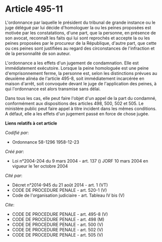 # Article 495-11

L'ordonnance par laquelle le président du tribunal de grande instance ou le juge délégué par lui décide d'homologuer la ou
les peines proposées est motivée par les constatations, d'une part, que la personne, en présence de son avocat, reconnaît les
faits qui lui sont reprochés et accepte la ou les peines proposées par le procureur de la République, d'autre part, que cette
ou ces peines sont justifiées au regard des circonstances de l'infraction et de la personnalité de son auteur.

L'ordonnance a les effets d'un jugement de condamnation. Elle est immédiatement exécutoire. Lorsque la peine homologuée est
une peine d'emprisonnement ferme, la personne est, selon les distinctions prévues au deuxième alinéa de l'article 495-8, soit
immédiatement incarcérée en maison d'arrêt, soit convoquée devant le juge de l'application des peines, à qui l'ordonnance est
alors transmise sans délai.

Dans tous les cas, elle peut faire l'objet d'un appel de la part du condamné, conformément aux dispositions des articles 498,
500, 502 et 505. Le ministère public peut faire appel à titre incident dans les mêmes conditions. A défaut, elle a les effets
d'un jugement passé en force de chose jugée.

**Liens relatifs à cet article**

_Codifié par_:

  - Ordonnance 58-1296 1958-12-23

_Créé par_:

  - Loi n°2004-204 du 9 mars 2004 - art. 137 () JORF 10 mars 2004 en vigueur le 1er octobre 2004

_Cité par_:

  - Décret n°2014-945 du 21 août 2014 - art. 1 (VT)
  - CODE DE PROCEDURE PENALE - art. 520-1 (V)
  - Code de l'organisation judiciaire - art. Tableau IV bis (V)

_Cite_:

  - CODE DE PROCEDURE PENALE - art. 495-8 (V)
  - CODE DE PROCEDURE PENALE - art. 498 (M)
  - CODE DE PROCEDURE PENALE - art. 500 (V)
  - CODE DE PROCEDURE PENALE - art. 502 (V)
  - CODE DE PROCEDURE PENALE - art. 505 (V)
